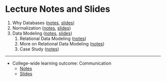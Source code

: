 # Lecture Notes and Slides

1. Why Databases ([notes](why-databases.md), [slides](why-databases-slides.pdf))
2. Normalization ([notes](normalization.md), [slides](normalization-slides.pdf)) 
3. Data Modeling ([notes](modeling.md), [slides](normalization-slides.pdf))
   1. Relational Data Modeling ([notes](relational.md))
   2. More on Relational Data Modeling ([notes](more-relational.md))
   3. Case Study ([notes](erd-case-study.md))


---

- College-wide learning outcome: Communication
  - [Notes](./communication.md)
  - [Slides](./communication-slides.pdf)
